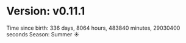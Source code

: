 # Version: v0.11.1
Time since birth: 336 days, 8064 hours, 483840 minutes, 29030400 seconds
Season: Summer ☀️
